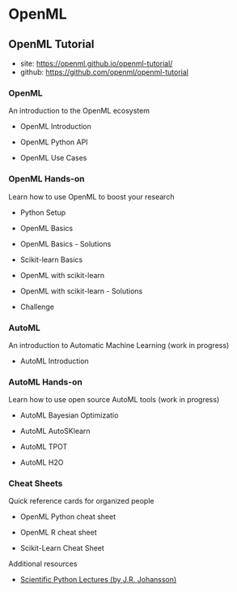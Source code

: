 # OpenML




## OpenML Tutorial

* site: https://openml.github.io/openml-tutorial/
* github: https://github.com/openml/openml-tutorial

### OpenML

An introduction to the OpenML ecosystem

- OpenML Introduction

- OpenML Python API

- OpenML Use Cases

  

### OpenML Hands-on

Learn how to use OpenML to boost your research

- Python Setup

- OpenML Basics

- OpenML Basics - Solutions

- Scikit-learn Basics

- OpenML with scikit-learn

- OpenML with scikit-learn - Solutions

- Challenge

  

### AutoML

An introduction to Automatic Machine Learning (work in progress)

- AutoML Introduction

  

### AutoML Hands-on

Learn how to use open source AutoML tools (work in progress)

- AutoML Bayesian Optimizatio

- AutoML AutoSKlearn

- AutoML TPOT

- AutoML H2O

  

### Cheat Sheets

Quick reference cards for organized people

- OpenML Python cheat sheet

- OpenML R cheat sheet

- Scikit-Learn Cheat Sheet

  

Additional resources

- [Scientific Python Lectures (by J.R. Johansson)](https://github.com/jrjohansson/scientific-python-lectures)
